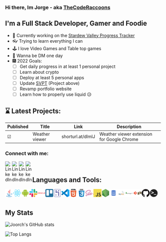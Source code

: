 
### Hi there, Im Jorge - aka [TheCodeRaccoons](https://www.thecoderaccoons.com/)

## I'm a Full Stack Developer, Gamer and Foodie
- 🎲 Currently working on the [Stardew Valley Progress Tracker](https://thecoderaccoons.github.io/svprogresstracker/)
- 👓 Trying to learn everything I can
- 🕹  I love Video Games and Table top games
- 🐉 Wanna be DM one day
- 🎆 2022 Goals:
	- [ ] Get daily progress in at least 1 personal project
	- [ ] Learn about crypto
	- [ ] Deploy at least 5 personal apps
	- [ ] Update [SVPT](https://thecoderaccoons.github.io/svprogresstracker/) (Project above)
	- [ ] Revamp portfolio website
	- [ ] Learn how to properly use liquid 😥
	
## ⌛ Latest Projects:

| Published | Title | Link | Description | 
|--|--|--|--|
| ☑ | Weather viewer |shorturl.at/dlmIJ  | Weather viewer extension for Google Chrome |

### Connect with me: 
[<img align="left" alt="LinkedIn" width="22px" src="https://icon-library.com/images/website-icon-png-transparent/website-icon-png-transparent-9.jpg" />](https://www.thecoderaccoons.com/Contact)
[<img align="left" alt="LinkedIn" width="22px" src="https://www.thecoderaccoons.com/static/media/linkedin.625f1e7b.svg" />](https://www.linkedin.com/in/jacortezu)
[<img align="left" alt="LinkedIn" width="22px" src="https://www.thecoderaccoons.com/static/media/github.aeb378ab.svg" />](https://github.com/JorchCortez)
[<img align="left" alt="LinkedIn" width="22px" src="https://www.thecoderaccoons.com/static/media/fcc.20da15e1.svg" />](https://www.freecodecamp.org/coderaccoons) 

<br> 

## Languages and Tools:
<img align="left" alt="Visual Studio Code" width="26px" src="https://github.com/devicons/devicon/blob/master/icons/java/java-original.svg" />
<img align="left" alt="Visual Studio Code" width="26px" src="https://github.com/devicons/devicon/blob/master/icons/react/react-original.svg" />
<img align="left" alt="Visual Studio Code" width="26px" src="https://github.com/devicons/devicon/blob/master/icons/android/android-original.svg" />
<img align="left" alt="Visual Studio Code" width="26px" src="https://github.com/devicons/devicon/blob/master/icons/slack/slack-original.svg" />
<img align="left" alt="Visual Studio Code" width="26px" src="https://github.com/devicons/devicon/blob/master/icons/oracle/oracle-original.svg" />
<img align="left" alt="Visual Studio Code" width="26px" src="https://github.com/devicons/devicon/blob/master/icons/trello/trello-plain.svg" />
<img align="left" alt="Visual Studio Code" width="26px" src="https://github.com/devicons/devicon/blob/master/icons/heroku/heroku-original.svg" /> 
<img align="left" alt="Visual Studio Code" width="26px" src="https://raw.githubusercontent.com/github/explore/80688e429a7d4ef2fca1e82350fe8e3517d3494d/topics/visual-studio-code/visual-studio-code.png" />
<img align="left" alt="HTML5" width="26px" src="https://raw.githubusercontent.com/github/explore/80688e429a7d4ef2fca1e82350fe8e3517d3494d/topics/html/html.png" />
<img align="left" alt="CSS3" width="26px" src="https://raw.githubusercontent.com/github/explore/80688e429a7d4ef2fca1e82350fe8e3517d3494d/topics/css/css.png" />
<img align="left" alt="Sass" width="26px" src="https://raw.githubusercontent.com/github/explore/80688e429a7d4ef2fca1e82350fe8e3517d3494d/topics/sass/sass.png" />
<img align="left" alt="JavaScript" width="26px" src="https://raw.githubusercontent.com/github/explore/80688e429a7d4ef2fca1e82350fe8e3517d3494d/topics/javascript/javascript.png" />
<img align="left" alt="Node.js" width="26px" src="https://raw.githubusercontent.com/github/explore/80688e429a7d4ef2fca1e82350fe8e3517d3494d/topics/nodejs/nodejs.png" />
<img align="left" alt="SQL" width="26px" src="https://raw.githubusercontent.com/github/explore/80688e429a7d4ef2fca1e82350fe8e3517d3494d/topics/sql/sql.png" />
<img align="left" alt="MySQL" width="26px" src="https://raw.githubusercontent.com/github/explore/80688e429a7d4ef2fca1e82350fe8e3517d3494d/topics/mysql/mysql.png" />
<img align="left" alt="MongoDB" width="26px" src="https://raw.githubusercontent.com/github/explore/80688e429a7d4ef2fca1e82350fe8e3517d3494d/topics/mongodb/mongodb.png" />
<img align="left" alt="Git" width="26px" src="https://raw.githubusercontent.com/github/explore/80688e429a7d4ef2fca1e82350fe8e3517d3494d/topics/git/git.png" />
<img align="left" alt="GitHub" width="26px" src="https://raw.githubusercontent.com/github/explore/78df643247d429f6cc873026c0622819ad797942/topics/github/github.png" />
<img align="left" alt="Terminal" width="26px" src="https://raw.githubusercontent.com/github/explore/80688e429a7d4ef2fca1e82350fe8e3517d3494d/topics/terminal/terminal.png" />

<br>
<br>

## My Stats

![Joorch's GitHub stats](https://github-readme-stats.vercel.app/api?username=JorchCortez&count_private=true&show_icons=true&theme=radical)

![Top Langs](https://github-readme-stats.vercel.app/api/top-langs/?username=JorchCortez&theme=radical&hide=ShaderLab)
